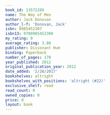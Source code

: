 ```yaml
---
book_id: 13572289
name: The Way of Men
author: Jack Donovan
author_l-f: 'Donovan, Jack'
isbn: 0985452307
isbn13: 9780985452308
my_rating: 0
average_rating: 3.88
publisher: Dissonant Hum
binding: Paperback
number_of_pages: 170
year_published: 2012
original_publication_year: 2012
date_added: '2/28/2017'
bookshelves: altright
bookshelves_with_positions: 'altright (#22)'
exclusive_shelf: read
read_count: 0
owned_copies: 0
price: 0
layout: book
---
```

